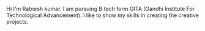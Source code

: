 Hi I'm Ratnesh kumar. I am pursuing B.tech form GITA (Gandhi Institute For Technological Advancement). I like to show my skills in creating the creative projects. 
<!--- 
Ratnesh-kumar25/Ratnesh-kumar25 is a ✨ special ✨ repository because its `README.md` (this file) appears on your GitHub profile.
You can click the Preview link to take a look at your changes.
--->
